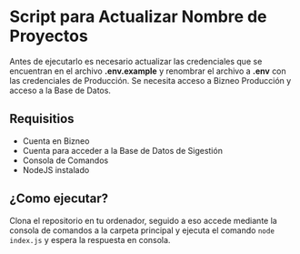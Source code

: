 # Script para Actualizar Nombre de Proyectos
Antes de ejecutarlo es necesario actualizar las credenciales que se encuentran en el archivo **.env.example** y renombrar el archivo a **.env** con las credenciales de Producción. Se necesita acceso a Bizneo Producción y acceso a la Base de Datos.

## Requisitios
- Cuenta en Bizneo
- Cuenta para acceder a la Base de Datos de Sigestión
- Consola de Comandos
- NodeJS instalado

## ¿Como ejecutar?
Clona el repositorio en tu ordenador, seguido a eso accede mediante la consola de comandos a la carpeta principal y ejecuta el comando `node index.js` y espera la respuesta en consola.

